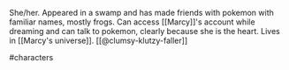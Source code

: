 She/her. Appeared in a swamp and has made friends with pokemon with familiar names, mostly frogs. Can access [[Marcy]]'s account while dreaming and can talk to pokemon, clearly because she is the heart. Lives in [[Marcy's universe]]. [[@clumsy-klutzy-faller]]

#characters 